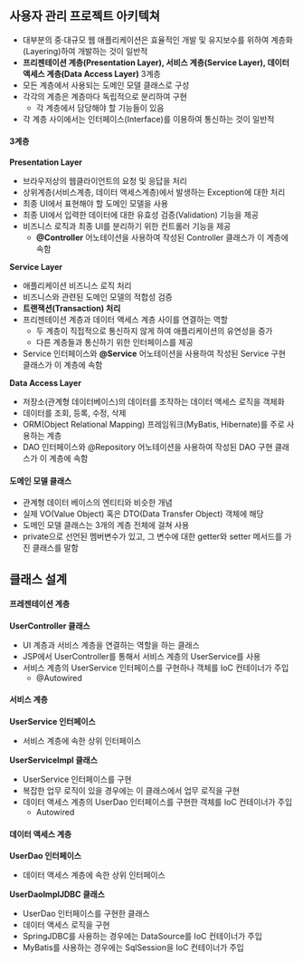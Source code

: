 ## 사용자 관리 프로젝트 아키텍쳐

- 대부분의 중·대규모 웹 애플리케이션은 효율적인 개발 및 유지보수를 위하여 계층화(Layering)하여 개발하는 것이 일반적
- **프리젠테이션 계층(Presentation Layer), 서비스 계층(Service Layer), 데이터액세스 계층(Data Access Layer)** 3계층
- 모든 계층에서 사용되는 도메인 모델 클래스로 구성
- 각각의 계층은 계층마다 독립적으로 분리하여 구현
  - 각 계층에서 담당해야 할 기능들이 있음
- 각 계층 사이에서는 인터페이스(Interface)를 이용하여 통신하는 것이 일반적



#### 3계층

**Presentation Layer**

- 브라우저상의 웹클라이언트의 요청 및 응답을 처리
- 상위계층(서비스계층, 데이터 액세스계층)에서 발생하는 Exception에 대한 처리
- 최종 UI에서 표현해야 할 도메인 모델을 사용
- 최종 UI에서 입력한 데이터에 대한 유효성 검증(Validation) 기능을 제공
- 비즈니스 로직과 최종 UI를 분리하기 위한 컨트롤러 기능을 제공
  - **@Controller** 어노테이션을 사용하여 작성된 Controller 클래스가 이 계층에 속함



**Service Layer**

- 애플리케이션 비즈니스 로직 처리
- 비즈니스와 관련된 도메인 모델의 적합성 검증
- **트랜잭션(Transaction) 처리**
- 프리젠테이션 계층과 데이터 액세스 계층 사이를 연결하는 역할
  - 두 계층이 직접적으로 통신하지 않게 하여 애플리케이션의 유연성을 증가
  - 다른 계층들과 통신하기 위한 인터페이스를 제공
- Service 인터페이스와 **@Service** 어노테이션을 사용하여 작성된 Service 구현 클래스가 이 계층에 속함



**Data Access Layer**

- 저장소(관계형 데이터베이스)의 데이터를 조작하는 데이터 액세스 로직을 객체화
- 데이터를 조회, 등록, 수정, 삭제
- ORM(Object Relational Mapping) 프레임워크(MyBatis, Hibernate)를 주로 사용하는 계층
- DAO 인터페이스와 @Repository 어노테이션을 사용하여 작성된 DAO 구현 클래스가 이 계층에 속함



#### 도메인 모델 클래스

- 관계형 데이터 베이스의 엔티티와 비슷한 개념
- 실제 VO(Value Object) 혹은 DTO(Data Transfer Object) 객체에 해당
- 도메인 모델 클래스는 3개의 계층 전체에 걸쳐 사용
- private으로 선언된 멤버변수가 있고, 그 변수에 대한 getter와 setter 메서드를 가진 클래스를 말함



## 클래스 설계

#### 프레젠테이션 계층

**UserController 클래스**

- UI 계층과 서비스 계층을 연결하는 역할을 하는 클래스
- JSP에서 UserController를 통해서 서비스 계층의 UserService를 사용
- 서비스 계층의 UserService 인터페이스를 구현하나 객체를 IoC 컨테이너가 주입
  - @Autowired



#### 서비스 계층

**UserService 인터페이스**

- 서비스 계층에 속한 상위 인터페이스



**UserServiceImpl 클래스**

- UserService 인터페이스를 구현
- 복잡한 업무 로직이 있을 경우에는 이 클래스에서 업무 로직을 구현
- 데이터 액세스 계층의 UserDao 인터페이스를 구현한 객체를 IoC 컨테이너가 주입
  - Autowired



#### 데이터 액세스 계층

**UserDao 인터페이스**

- 데이터 액세스 계층에 속한 상위 인터페이스



**UserDaoImplJDBC 클래스**

- UserDao 인터페이스를 구현한 클래스
- 데이터 액세스 로직을 구현
- SpringJDBC를 사용하는 경우에는 DataSource를 IoC 컨테이너가 주입
- MyBatis를 사용하는 경우에는 SqlSession을 IoC 컨테이너가 주입



